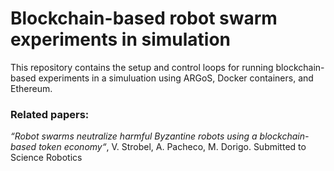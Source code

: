 # Blockchain-based robot swarm experiments in simulation

This repository contains the setup and control loops for running blockchain-based experiments in a simuluation using ARGoS, Docker containers, and Ethereum.


### Related papers:

_“Robot swarms neutralize harmful Byzantine robots using a blockchain-based token economy“_, V. Strobel, A. Pacheco, M. Dorigo. Submitted to Science Robotics
